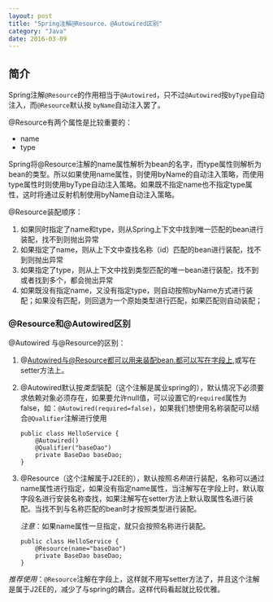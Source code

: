 ```yaml
---
layout: post
title: "Spring注解@Resource、@Autowired区别"
category: "Java"
date: 2016-03-09
---
```



## 简介
Spring注解`@Resource`的作用相当于`@Autowired`，只不过`@Autowired`按`byType`自动注入，而`@Resource`默认按 `byName`自动注入罢了。

@Resource有两个属性是比较重要的：

* name
* type

Spring将@Resource注解的name属性解析为bean的名字，而type属性则解析为bean的类型。所以如果使用name属性，则使用byName的自动注入策略，而使用type属性时则使用byType自动注入策略。如果既不指定name也不指定type属性，这时将通过反射机制使用byName自动注入策略。

@Resource装配顺序：

1. 如果同时指定了name和type，则从Spring上下文中找到唯一匹配的bean进行装配，找不到则抛出异常
2. 如果指定了name，则从上下文中查找名称（id）匹配的bean进行装配，找不到则抛出异常
3. 如果指定了type，则从上下文中找到类型匹配的唯一bean进行装配，找不到或者找到多个，都会抛出异常
4. 如果既没有指定name，又没有指定type，则自动按照byName方式进行装配；如果没有匹配，则回退为一个原始类型进行匹配，如果匹配则自动装配；

<!-- more -->

### @Resource和@Autowired区别
@Autowired 与@Resource的区别：

1. @Autowired与@Resource都可以用来装配bean.都可以写在字段上,或写在setter方法上。

2. @Autowired默认按*类型*装配（这个注解是属业spring的），默认情况下必须要求依赖对象必须存在，如果要允许null值，可以设置它的`required`属性为false，如：`@Autowired(required=false)`，如果我们想使用名称装配可以结合`@Qualifier`注解进行使用

	```
	public class HelloService {
		@Autowired()
		@Qualifier("baseDao")
	    private BaseDao baseDao;
	}
	```
3. @Resource（这个注解属于J2EE的），默认按照*名称*进行装配，名称可以通过name属性进行指定，如果没有指定name属性，当注解写在字段上时，默认取字段名进行安装名称查找，如果注解写在setter方法上默认取属性名进行装配。当找不到与名称匹配的bean时才按照类型进行装配。
	
	*注意*：如果name属性一旦指定，就只会按照名称进行装配。

	```
	public class HelloService {
		@Resource(name="baseDao")
		private BaseDao baseDao;
	}

	```

*推荐使用*：`@Resource`注解在字段上，这样就不用写setter方法了，并且这个注解是属于J2EE的，减少了与spring的耦合。这样代码看起就比较优雅。



